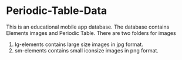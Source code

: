# Periodic-Table-Data
This is an educational mobile app database. The database contains Elements images and Periodic Table.
There are two folders for images
  1. lg-elements contains large size images in jpg format.
  2. sm-elements contains small iconsize images in png format.
  
